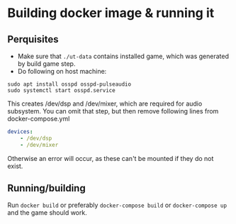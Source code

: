 # Building docker image & running it

## Perquisites

- Make sure that `./ut-data` contains installed game, which was generated by build game step.
- Do following on host machine:
```shell
sudo apt install osspd osspd-pulseaudio
sudo systemctl start osspd.service
```
This creates /dev/dsp and /dev/mixer, which are required for audio subsystem. You can omit that step, but then remove following lines from docker-compose.yml
```yaml
devices:
    - /dev/dsp
    - /dev/mixer
```
Otherwise an error will occur, as these can't be mounted if they do not exist.

## Running/building
Run `docker build` or preferably `docker-compose build` or `docker-compose up` and the game should work.